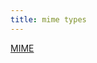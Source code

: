 ```yaml
---
title: mime types
---
```


[MIME](https://svn.apache.org/repos/asf/httpd/httpd/trunk/docs/conf/mime.types)
